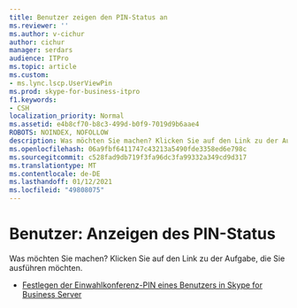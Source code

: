 ```yaml
---
title: Benutzer zeigen den PIN-Status an
ms.reviewer: ''
ms.author: v-cichur
author: cichur
manager: serdars
audience: ITPro
ms.topic: article
ms.custom:
- ms.lync.lscp.UserViewPin
ms.prod: skype-for-business-itpro
f1.keywords:
- CSH
localization_priority: Normal
ms.assetid: e4b8cf70-b8c3-499d-b0f9-7019d9b6aae4
ROBOTS: NOINDEX, NOFOLLOW
description: Was möchten Sie machen? Klicken Sie auf den Link zu der Aufgabe, die Sie ausführen möchten.
ms.openlocfilehash: 06a9fbf6411747c43213a5490fde3358ed6e798c
ms.sourcegitcommit: c528fad9db719f3fa96dc3fa99332a349cd9d317
ms.translationtype: MT
ms.contentlocale: de-DE
ms.lasthandoff: 01/12/2021
ms.locfileid: "49808075"
---
```

# <a name="users-view-pin-status"></a>Benutzer: Anzeigen des PIN-Status
 
Was möchten Sie machen? Klicken Sie auf den Link zu der Aufgabe, die Sie ausführen möchten.
  
- [Festlegen der Einwahlkonferenz-PIN eines Benutzers in Skype for Business Server](../../../manage/authentication/set-a-user-s-dial-in-conferencing-pin.md)
    
 

